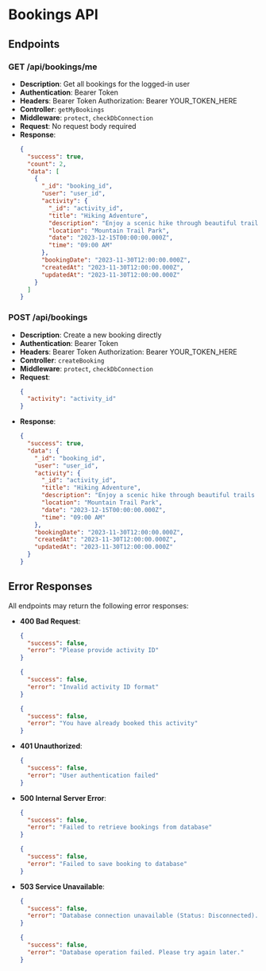 # Bookings API

## Endpoints

### GET /api/bookings/me
- **Description**: Get all bookings for the logged-in user
- **Authentication**: Bearer Token
- **Headers**: Bearer Token
  Authorization:  Bearer YOUR_TOKEN_HERE
- **Controller**: `getMyBookings`
- **Middleware**: `protect`, `checkDbConnection`
- **Request**: No request body required
- **Response**:
  ```json
  {
    "success": true,
    "count": 2,
    "data": [
      {
        "_id": "booking_id",
        "user": "user_id",
        "activity": {
          "_id": "activity_id",
          "title": "Hiking Adventure",
          "description": "Enjoy a scenic hike through beautiful trails and breathtaking views.",
          "location": "Mountain Trail Park",
          "date": "2023-12-15T00:00:00.000Z",
          "time": "09:00 AM"
        },
        "bookingDate": "2023-11-30T12:00:00.000Z",
        "createdAt": "2023-11-30T12:00:00.000Z",
        "updatedAt": "2023-11-30T12:00:00.000Z"
      }
    ]
  }
  ```

### POST /api/bookings
- **Description**: Create a new booking directly
- **Authentication**: Bearer Token
- **Headers**: Bearer Token
  Authorization:  Bearer YOUR_TOKEN_HERE
- **Controller**: `createBooking`
- **Middleware**: `protect`, `checkDbConnection`
- **Request**:
  ```json
  {
    "activity": "activity_id"
  }
  ```
- **Response**:
  ```json
  {
    "success": true,
    "data": {
      "_id": "booking_id",
      "user": "user_id",
      "activity": {
        "_id": "activity_id",
        "title": "Hiking Adventure",
        "description": "Enjoy a scenic hike through beautiful trails and breathtaking views.",
        "location": "Mountain Trail Park",
        "date": "2023-12-15T00:00:00.000Z",
        "time": "09:00 AM"
      },
      "bookingDate": "2023-11-30T12:00:00.000Z",
      "createdAt": "2023-11-30T12:00:00.000Z",
      "updatedAt": "2023-11-30T12:00:00.000Z"
    }
  }
  ```

## Error Responses

All endpoints may return the following error responses:

- **400 Bad Request**:
  ```json
  {
    "success": false,
    "error": "Please provide activity ID"
  }
  ```

  ```json
  {
    "success": false,
    "error": "Invalid activity ID format"
  }
  ```

  ```json
  {
    "success": false,
    "error": "You have already booked this activity"
  }
  ```

- **401 Unauthorized**:
  ```json
  {
    "success": false,
    "error": "User authentication failed"
  }
  ```

- **500 Internal Server Error**:
  ```json
  {
    "success": false,
    "error": "Failed to retrieve bookings from database"
  }
  ```

  ```json
  {
    "success": false,
    "error": "Failed to save booking to database"
  }
  ```

- **503 Service Unavailable**:
  ```json
  {
    "success": false,
    "error": "Database connection unavailable (Status: Disconnected). Please try again later."
  }
  ```

  ```json
  {
    "success": false,
    "error": "Database operation failed. Please try again later."
  }
  ``` 